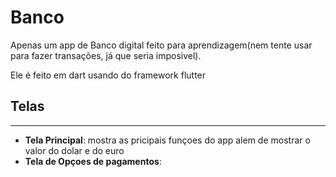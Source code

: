 # Banco
Apenas um app de Banco digital feito para aprendizagem(nem tente usar para fazer transações, já que seria imposivel).

Ele é feito em dart usando do framework flutter

## Telas
****
- **Tela Principal**: mostra as pricipais funçoes do app alem de mostrar o valor do dolar e do euro
- **Tela de Opçoes de pagamentos**:
